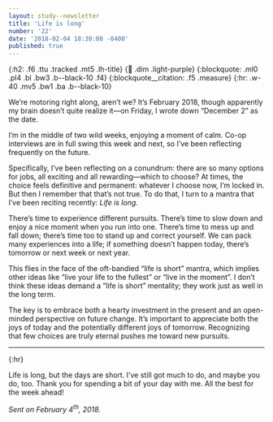 ```yaml
---
layout: study--newsletter
title: 'Life is long'
number: '22'
date: '2018-02-04 18:30:00 -0400'
published: true
---
```


{:h2: .f6 .ttu .tracked .mt5 .lh-title}
{:link: .dim .light-purple}
{:blockquote: .ml0 .pl4 .bl .bw3 .b--black-10 .f4}
{:blockquote__citation: .f5 .measure}
{:hr: .w-40 .mv5 .bw1 .ba .b--black-10}

We’re motoring right along, aren’t we? It’s February 2018, though apparently my brain doesn’t quite realize it—on Friday, I wrote down “December 2” as the date.

I’m in the middle of two wild weeks, enjoying a moment of calm. Co-op interviews are in full swing this week and next, so I’ve been reflecting frequently on the future.

Specifically, I’ve been reflecting on a conundrum: there are so many options for jobs, all exciting and all rewarding—which to choose? At times, the choice feels definitive and permanent: whatever I choose now, I’m locked in. But then I remember that that’s not true. To do that, I turn to a mantra that I’ve been reciting recently: *Life is long.*

There’s time to experience different pursuits. There’s time to slow down and enjoy a nice moment when you run into one. There’s time to mess up and fall down; there’s time too to stand up and correct yourself. We can pack many experiences into a life; if something doesn’t happen today, there’s tomorrow or next week or next year.

This flies in the face of the oft-bandied “life is short” mantra, which implies other ideas like “live your life to the fullest” or “live in the moment”. I don’t think these ideas demand a “life is short” mentality; they work just as well in the long term.

The key is to embrace both a hearty investment in the present and an open-minded perspective on future change. It’s important to appreciate both the joys of today and the potentially different joys of tomorrow. Recognizing that few choices are truly eternal pushes me toward new pursuits.

***
{:hr}

Life is long, but the days are short. I’ve still got much to do, and maybe you do, too. Thank you for spending a bit of your day with me. All the best for the week ahead!

*Sent on February 4<sup>th</sup>, 2018.*
